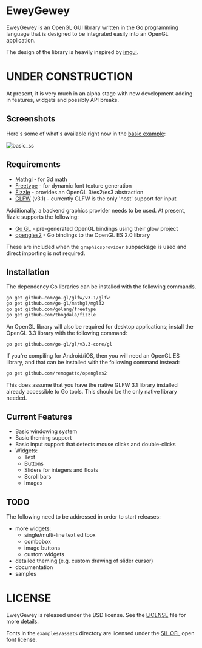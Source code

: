 EweyGewey
=========

EweyGewey is an OpenGL GUI library written in the [Go][golang] programming language
that is designed to be integrated easily into an OpenGL application.

The design of the library is heavily inspired by [imgui][imgui].

UNDER CONSTRUCTION
==================

At present, it is very much in an alpha stage with new development adding in
features, widgets and possibly API breaks.

Screenshots
-----------

Here's some of what's available right now in the [basic example][basic_example]:

![basic_ss][basic_ss]


Requirements
------------

* [Mathgl][mgl] - for 3d math
* [Freetype][ftgo] - for dynamic font texture generation
* [Fizzle][fizzle] - provides an OpenGL 3/es2/es3 abstraction
* [GLFW][glfw-go] (v3.1) - currently GLFW is the only 'host' support for input

Additionally, a backend graphics provider needs to be used. At present, fizzle
supports the following:

* [Go GL][go-gl] - pre-generated OpenGL bindings using their glow project
* [opengles2][opengles2] - Go bindings to the OpenGL ES 2.0 library

These are included when the `graphicsprovider` subpackage is used and direct
importing is not required.

Installation
------------

The dependency Go libraries can be installed with the following commands.

```bash
go get github.com/go-gl/glfw/v3.1/glfw
go get github.com/go-gl/mathgl/mgl32
go get github.com/golang/freetype
go get github.com/tbogdala/fizzle
```

An OpenGL library will also be required for desktop applications; install
the OpenGL 3.3 library with the following command:

```bash
go get github.com/go-gl/gl/v3.3-core/gl
```

If you're compiling for Android/iOS, then you will need an OpenGL ES library,
and that can be installed with the following command instead:

```bash
go get github.com/remogatto/opengles2
```

This does assume that you have the native GLFW 3.1 library installed already
accessible to Go tools. This should be the only native library needed.

Current Features
----------------

* Basic windowing system
* Basic theming support
* Basic input support that detects mouse clicks and double-clicks
* Widgets:
    * Text
    * Buttons
    * Sliders for integers and floats
    * Scroll bars
    * Images

TODO
----

The following need to be addressed in order to start releases:

* more widgets:
    * single/multi-line text editbox
    * combobox
    * image buttons
    * custom widgets
* detailed theming (e.g. custom drawing of slider cursor)
* documentation
* samples


LICENSE
=======

EweyGewey is released under the BSD license. See the [LICENSE][license-link] file for more details.

Fonts in the `examples/assets` directory are licensed under the [SIL OFL][sil_ofl] open font license.

[golang]: https://golang.org/
[fizzle]: https://github.com/tbogdala/fizzle
[glfw-go]: https://github.com/go-gl/glfw
[mgl]: https://github.com/go-gl/mathgl
[ftgo]: https://github.com/golang/freetype
[go-gl]: https://github.com/go-gl/glow
[opengles2]: https://github.com/remogatto/opengles2
[imgui]: https://github.com/ocornut/imgui
[sil_ofl]: http://scripts.sil.org/cms/scripts/page.php?site_id=nrsi&id=OFL
[license-link]: https://raw.githubusercontent.com/tbogdala/eweygewey/master/LICENSE
[basic_ss]: https://github.com/tbogdala/eweygewey/blob/master/examples/screenshots/basic_ss_0.jpg
[basic_example]: https://raw.githubusercontent.com/tbogdala/cubez/master/examples/basic
